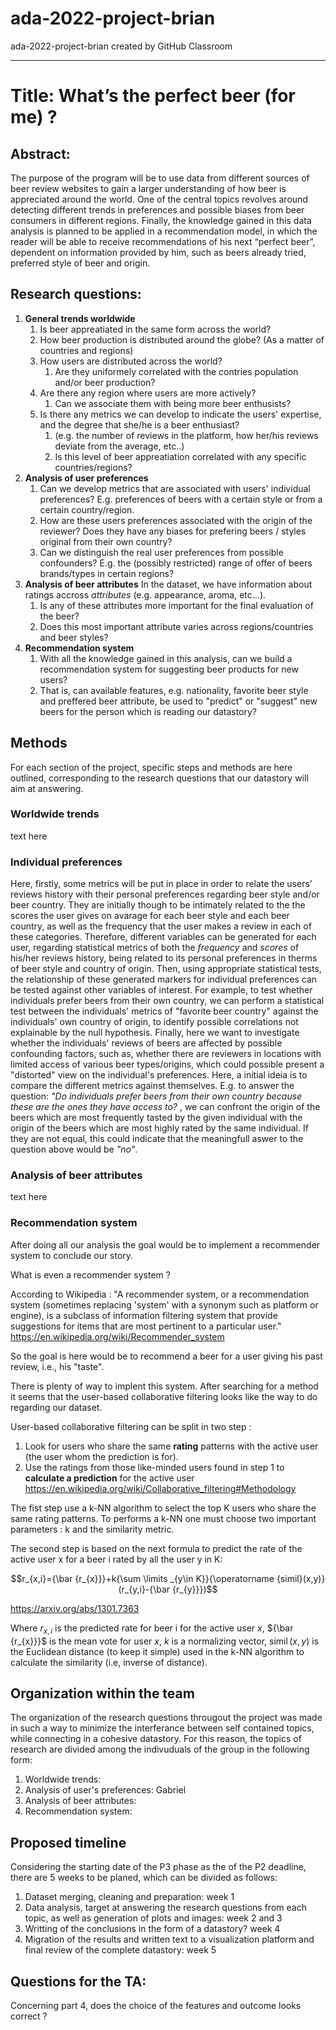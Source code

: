 # ada-2022-project-brian
ada-2022-project-brian created by GitHub Classroom

___ 

# Title: What’s the perfect beer (for me) ?

## Abstract:
The purpose of the program will be to use data from different sources of beer review websites to gain a larger understanding of how beer is appreciated around the world. One of the central topics revolves around detecting different trends in preferences and possible biases from beer consumers in different regions. Finally, the knowledge gained in this data analysis is planned to be applied in a recommendation model, in which the reader will be able to receive recommendations of his next “perfect beer”, dependent on information provided by him, such as beers already tried, preferred style of beer and origin.

## Research questions: 
1. **General trends worldwide**
	1. Is beer appreatiated in the same form across the world?
	2. How beer production is distributed around the globe? (As a matter of countries and regions)
	3. How users are distributed across the world? 
		1. Are they uniformely correlated with the contries population and/or beer production?
	4. Are there any region where users are more actively?
		1. Can we associate them with being more beer enthusists? 
	5. Is there any metrics we can develop to indicate the users' expertise, and the degree that she/he is a beer enthusiast? 
		1. (e.g. the number of reviews in the platform, how her/his reviews deviate from the average, etc..)
		2. Is this level of beer appreatiation correlated with any specific countries/regions?
2. **Analysis of user preferences**
	1. Can we develop metrics that are associated with users' individual preferences? E.g. preferences of beers with a certain style or from a certain country/region.
	2. How are these users preferences associated with the origin of the reviewer? Does they have any biases for prefering beers / styles original from their own country?
	3. Can we distinguish the real user preferences from possible confounders? E.g. the (possibly restricted) range of offer of beers brands/types in certain regions?
3. **Analysis of beer attributes**
	In the dataset, we have information about ratings accross *attributes* (e.g. appearance, aroma, etc...). 
	1. Is any of these attributes more important for the final evaluation of the beer?
	2. Does this most important attribute varies across regions/countries and beer styles?
4. **Recommendation system**
	1. With all the knowledge gained in this analysis, can we build a recommendation system for suggesting beer products for new users?
	2. That is, can available features, e.g. nationality, favorite beer style and preffered beer attribute, be used to "predict" or "suggest" new beers for the person which is reading our datastory? 


## Methods
For each section of the project, specific steps and methods are here outlined, corresponding to the research questions that our datastory will aim at answering.

### Worldwide trends 

text here

### Individual preferences
Here, firstly, some metrics will be put in place in order to relate the users' reviews history with their personal preferences regarding beer style and/or beer country. They are initially though to be intimately related to the the scores the user gives on avarage for each beer style and each beer country, as well as the frequency that the user makes a review in each of these categories. Therefore, different variables can be generated for each user, regarding statistical metrics of both the *frequency* and *scores* of his/her reviews history, being related to its personal preferences in therms of beer style and country of origin.
Then, using appropriate statistical tests, the relationship of these generated markers for individual preferences can be tested against other variables of interest. For example, to test whether individuals prefer beers from their own country, we can perform a statistical test between the individuals' metrics of "favorite beer country" against the individuals' own country of origin, to identify possible correlations not explainable by the null hypothesis.
Finally, here we want to investigate whether the individuals' reviews of beers are affected by possible confounding factors, such as, whether there are reviewers in locations with limited access of various beer types/origins, which could possible present a "distorted" view on the individual's preferences. Here, a initial ideia is to compare the different metrics against themselves. E.g. to answer the question: *"Do individuals prefer beers from their own country because these are the ones they have access to?* , we can confront the origin of the beers which are most frequently tasted by the given individual with the origin of the beers which are most highly rated by the same individual. If they are not equal, this could indicate that the meaningfull aswer to the question above would be *"no"*.

### Analysis of beer attributes

text here

### Recommendation system

After doing all our analysis the goal would be to implement a recommender system to conclude our story.

What is even a recommender system ?

According to Wikipedia : "A recommender system, or a recommendation system (sometimes replacing 'system' with a synonym such as platform or engine), is a subclass of information filtering system that provide suggestions for items that are most pertinent to a particular user." https://en.wikipedia.org/wiki/Recommender_system

So the goal is here would be to recommend a beer for a user giving his past review, i.e., his "taste".

There is plenty of way to implent this system. After searching for a method it seems that the user-based collaborative filtering looks like the way to do regarding our dataset.

User-based collaborative filtering can be split in two step :

1) Look for users who share the same **rating** patterns with the active user (the user whom the prediction is for).
2) Use the ratings from those like-minded users found in step 1 to **calculate a prediction** for the active user
https://en.wikipedia.org/wiki/Collaborative_filtering#Methodology

The fist step use a k-NN algorithm to select the top K users who share the same rating patterns. To performs a k-NN one must choose two important parameters : k and the similarity metric.

The second step is based on the next formula to predict the rate of the active user x for a beer i rated by all the user y in K:

$$r_{x,i}={\bar {r_{x}}}+k{\sum \limits _{y\in K}}{\operatorname {simil}(x,y)}(r_{y,i}-{\bar {r_{y}}})$$

https://arxiv.org/abs/1301.7363

Where $r_{x,i}$ is the predicted rate for beer i for the active user $x$, ${\bar {r_{x}}}$ is the mean vote for user $x$, $k$ is a normalizing vector, $\operatorname {simil} (x,y)$ is the Euclidean distance (to keep it simple) used in the k-NN algorithm to calculate the similarity (i.e, inverse of distance). 

## Organization within the team
The organization of the research questions througout the project was made in such a way to minimize the interferance between self contained topics, while connecting in a cohesive datastory. For this reason, the topics of research are divided among the indivuduals of the group in the following form:

1. Worldwide trends:
2. Analysis of user's preferences: Gabriel
3. Analysis of beer attributes:
4. Recommendation system:

## Proposed timeline
Considering the starting date of the P3 phase as the of the P2 deadline, there are 5 weeks to be planed, which can be divided as follows:

1. Dataset merging, cleaning and preparation: week 1
2. Data analysis, target at answering the research questions from each topic, as well as generation of plots and images: week 2 and 3
3. Writting of the conclusions in the form of a datastory? week 4
4. Migration of the results and written text to a visualization platform and final review of the complete datastory: week 5  

## Questions for the TA:
Concerning part 4, does the choice of the features and outcome looks correct ?
